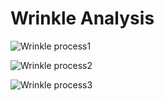 # Wrinkle Analysis

![Wrinkle process1](https://user-images.githubusercontent.com/76420201/121844117-6c065780-cd1e-11eb-99d7-93ef49d36ed1.GIF)

![Wrinkle process2](https://user-images.githubusercontent.com/76420201/121844120-6d378480-cd1e-11eb-9085-3cd8787bb955.GIF)

![Wrinkle process3](https://user-images.githubusercontent.com/76420201/121844121-6dd01b00-cd1e-11eb-918a-8716855e41a2.GIF)
